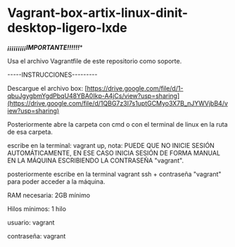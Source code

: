 # Vagrant-box-artix-linux-dinit-desktop-ligero-lxde


*******************************¡¡¡¡¡¡¡¡¡IMPORTANTE!!!!!!********************************

Usa el archivo Vagrantfile de este repositorio como soporte.



-----INSTRUCCIONES---------

Descargue el archivo box: [https://drive.google.com/file/d/1-qbuJgygbmYgdPbqU48YBA0Ikp-A4jCs/view?usp=sharing](https://drive.google.com/file/d/1QBG7z3I7s1uptGCMyo3X7B_nJYWVjbB4/view?usp=sharing)

Posteriormente abre la carpeta con cmd o con el terminal de linux en la ruta de esa carpeta. 

escribe en la terminal: vagrant up, nota: PUEDE QUE NO INICIE SESIÓN AUTOMÁTICAMENTE, EN ESE CASO INICIA SESIÓN DE FORMA MANUAL EN LA MÁQUINA ESCRIBIENDO LA CONTRASEÑA "vagrant".

posteriormente escribe en la terminal vagrant ssh + contraseña "vagrant" para poder acceder a la máquina.

RAM necesaria: 2GB mínimo

Hilos mínimos: 1 hilo

usuario: vagrant

contraseña: vagrant
